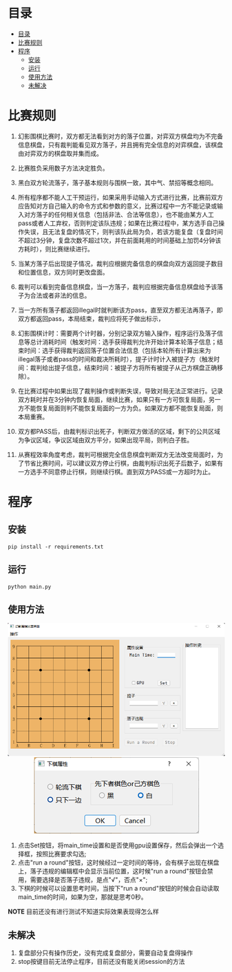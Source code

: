 # 目录
- [目录](#目录)
- [比赛规则](#比赛规则)
- [程序](#程序)
  - [安装](#安装)
  - [运行](#运行)
  - [使用方法](#使用方法)
  - [未解决](#未解决)

# 比赛规则

1. 幻影围棋比赛时，双方都无法看到对方的落子位置，对弈双方棋盘均为不完备信息棋盘，只有裁判能看见双方落子，并且拥有完全信息的对弈棋盘，该棋盘由对弈双方的棋盘取并集而成。  
   
2. 比赛胜负采用数子方法决定胜负。  
   
3. 黑白双方轮流落子，落子基本规则与围棋一致，其中气、禁招等概念相同。  
   
4. 所有程序都不能人工干预运行，如果采用手动输入方式进行比赛，比赛前双方应告知对方自己输入的命令方式和参数的意义，比赛过程中一方不能记录或输入对方落子的任何相关信息（包括非法、合法等信息），也不能由某方人工pass或者人工弃权，否则判定该队违规；如果在比赛过程中，某方选手自己操作失误，且无法复盘的情况下，则判该队此局为负，若该方能复盘（复盘时间不超过3分钟，复盘次数不超过1次，并在前面耗用的时间基础上加罚4分钟该方耗时），则比赛继续进行。  
   
5. 当某方落子后出现提子情况，裁判应根据完备信息的棋盘向双方返回提子数目和位置信息，双方同时更改盘面。  
   
6. 裁判可以看到完备信息棋盘，当一方落子，裁判应根据完备信息棋盘给予该落子为合法或者非法的信息。  
   
7. 当一方所有落子都返回illegal时就判断该方pass，直至双方都无法再落子，即双方都返回pass，本局结束，裁判应将死子做出标示，  
   
8. 幻影围棋计时：需要两个计时器，分别记录双方输入操作，程序运行及落子信息等总计消耗时间（触发时间：选手获得裁判允许开始计算本轮落子信息；结束时间：选手获得裁判返回落子位置合法信息（包括本轮所有计算出来为illegal落子或者pass的时间和裁决所耗时），提子计时计入被提子方（触发时间：裁判给出提子信息，结束时间：被提子方将所有被提子从己方棋盘正确移除）。  
   
9. 在比赛过程中如果出现了裁判操作或判断失误，导致对局无法正常进行。记录双方耗时并在3分钟内恢复局面，继续比赛，如果只有一方可恢复局面，另一方不能恢复局面则判不能恢复局面的一方为负。如果双方都不能恢复局面，则本局重赛。  
   
10. 双方都PASS后，由裁判标识出死子，判断双方做活的区域，剩下的公共区域为争议区域，争议区域由双方平分，如果出现平局，则判白子胜。  
    
11. 从赛程效率角度考虑，裁判可根据完全信息棋盘判断双方无法改变局面时，为了节省比赛时间，可以建议双方停止行棋，由裁判标识出死子后数子，如果有一方选手不同意停止行棋，则继续行棋。直到双方PASS或一方超时为止。

# 程序
## 安装
```shell
pip install -r requirements.txt
```
## 运行
```shell
python main.py
```
## 使用方法

<div align = "center">
    <img src="./.github/gui01.png" alt="gui" width="550"><img src="./.github/dlg01.png" alt="dlg">
</div>

1. 点击Set按钮，将main_time设置和是否使用gpu设置保存，然后会弹出一个选择框，按照比赛要求勾选;
2. 点击"run a round"按钮，这时候经过一定时间的等待，会有棋子出现在棋盘上，落子违规的编辑框中会显示当前位置，这时候"run a round"按钮会禁用，需要选择是否落子违规，是点"√"，否点"×";
3. 下棋的时候可以设置思考时间，当按下"run a round"按钮的时候会自动读取main_time的时间，如果为空，那就是思考0秒。

**NOTE** 目前还没有进行测试不知道实际效果表现得怎么样

## 未解决

1. 复盘部分只有操作历史，没有完成复盘部分，需要自动复盘得操作
2. stop按键目前无法停止程序，目前还没有能关闭session的方法

